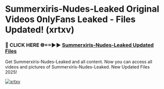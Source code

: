 # Summerxiris-Nudes-Leaked Original Videos 0nlyFans Leaked - Files Updated! (xrtxv)

<h3>🔴 CLICK HERE 🌐==►► <a href="https://tinyurl.com/yc6ubb5a" rel="nofollow">Summerxiris-Nudes-Leaked Updated Files</a></h3>

Get Summerxiris-Nudes-Leaked and all content. Now you can access all videos and pictures of Summerxiris-Nudes-Leaked. New Updated Files 2025!

[![xrtxv](https://i.imgur.com/7eu0CRL.gif)](https://tinyurl.com/yc6ubb5a)

